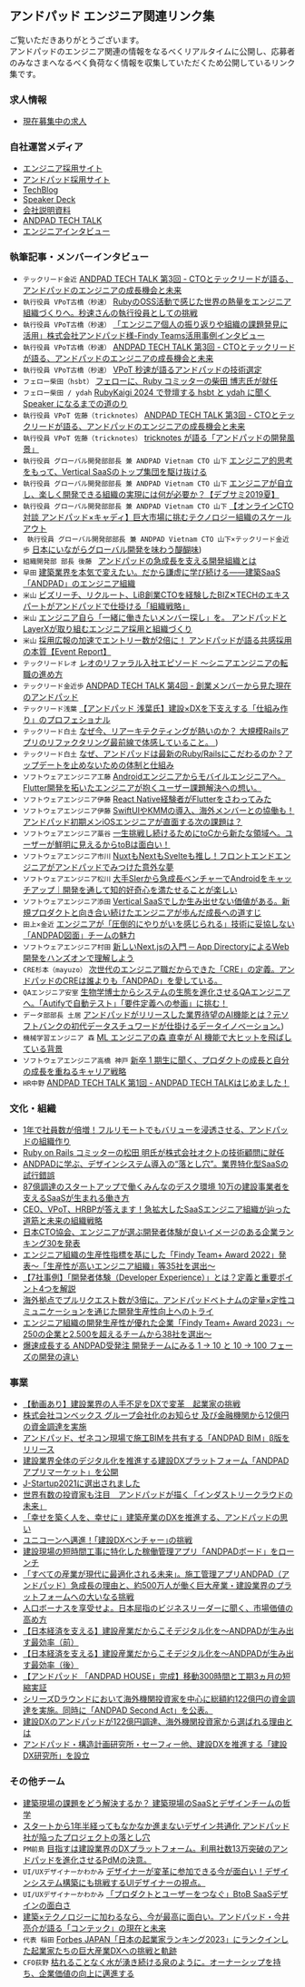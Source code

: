 ## アンドパッド エンジニア関連リンク集

ご覧いただきありがとうございます。  
アンドパッドのエンジニア関連の情報をなるべくリアルタイムに公開し、応募者のみなさまへなるべく負荷なく情報を収集していただくため公開しているリンク集です。 

### 求人情報
* [現在募集中の求人](https://hrmos.co/pages/andpad/jobs?category=1400453786062708736)

### 自社運営メディア
* [エンジニア採用サイト](https://engineer.andpad.co.jp/)
* [アンドパッド採用サイト](https://andpad.co.jp/recruit/)
* [TechBlog](https://tech.andpad.co.jp/)
* [Speaker Deck](https://speakerdeck.com/andpad)
* [会社説明資料](https://speakerdeck.com/andpad_hr88/andpad-hui-she-shuo-ming-zi-liao)
* [ANDPAD TECH TALK](https://tech.andpad.co.jp/entry/2021/10/01/180000)
* [エンジニアインタビュー](https://www.wantedly.com/stories/s/ANDPAD_Engineers)

### 執筆記事・メンバーインタビュー
* `テックリード金近`  [ANDPAD TECH TALK 第3回 - CTOとテックリードが語る、アンドパッドのエンジニアの成長機会と未来](https://tech.andpad.co.jp/entry/2021/10/29/170000)
* `執行役員 VPoT古橋（秒速）` [RubyのOSS活動で感じた世界の熱量をエンジニア組織づくりへ。秒速さんの執行役員としての挑戦](https://engineer-lab.findy-code.io/284km-andpad)
* `執行役員 VPoT古橋（秒速）` [「エンジニア個人の振り返りや組織の課題発見に活用」株式会社アンドパッド様-Findy Teams活用事例インタビュー](https://engineering-org.findy-teams.com/posts/andpad-interview/)
* `執行役員 VPoT古橋（秒速）`  [ANDPAD TECH TALK 第3回 - CTOとテックリードが語る、アンドパッドのエンジニアの成長機会と未来](https://tech.andpad.co.jp/entry/2021/10/29/170000)
* `執行役員 VPoT古橋（秒速）`  [ VPoT 秒速が語るアンドパッドの技術選定](https://www.wantedly.com/companies/andpad/post_articles/870205)
* `フェロー柴田（hsbt）`  [ フェローに、Ruby コミッターの柴田 博志氏が就任 ]( https://andpad.co.jp/news/1623/ )
* `フェロー柴田 / ydah`  [ RubyKaigi 2024 で登壇する hsbt と ydah に聞く Speaker になるまでの道のり](https://www.wantedly.com/companies/andpad/post_articles/900845)
* `執行役員 VPoT 佐藤（tricknotes）`  [ANDPAD TECH TALK 第3回 - CTOとテックリードが語る、アンドパッドのエンジニアの成長機会と未来](https://tech.andpad.co.jp/entry/2021/10/29/170000)
* `執行役員 VPoT 佐藤（tricknotes）`  [ tricknotes が語る「アンドパッドの開発風景」](https://www.wantedly.com/companies/andpad/post_articles/876402)
* `執行役員 グローバル開発部部長 兼 ANDPAD Vietnam CTO 山下`  [エンジニア的思考をもって、Vertical SaaSのトップ集団を駆け抜ける](https://engineer.andpad.co.jp/interviewone)
* `執行役員 グローバル開発部部長 兼 ANDPAD Vietnam CTO 山下`  [エンジニアが自立し、楽しく開発できる組織の実現には何が必要か？【デブサミ2019夏】](https://codezine.jp/article/detail/11644)
* `執行役員 グローバル開発部部長 兼 ANDPAD Vietnam CTO 山下`  [【オンラインCTO対談 アンドパッド×キャディ】巨大市場に挑むテクノロジー組織のスケールアウト](https://www.youtube.com/watch?v=sNjtu9EHFwA)
* ` 執行役員 グローバル開発部部長 兼 ANDPAD Vietnam CTO 山下×テックリード金近歩`    [日本にいながらグローバル開発を味わう醍醐味](https://www.wantedly.com/companies/andpad/post_articles/889060))
* `組織開発部 部長 後藤 `  [ アンドパッドの急成長を支える開発組織とは](https://www.wantedly.com/companies/andpad/post_articles/897249)
* `早田`  [建築業界を本気で変えたい。だから謙虚に学び続ける——建築SaaS「ANDPAD」のエンジニア組織](https://findy-code.io/pick-up/interviews/andpad-engineer)
* `米山`  [ ビズリーチ、リクルート、LiB創業CTOを経験したBIZ✕TECHのエキスパートがアンドパッドで仕掛ける「組織戦略」 ]( https://www.wantedly.com/companies/andpad/post_articles/391067 )  
* `米山`  [ エンジニア自ら「一緒に働きたいメンバー探し」を。 アンドパッドとLayerXが取り組むエンジニア採用と組織づくり ]( https://engineering-org.findy-teams.com/posts/andpad-layerx/ )
*  `米山` [ 採用広報の加速でエントリー数が2倍に！ アンドパッドが語る共感採用の本質【Event Report】 ]( https://www.wantedly.com/hiringeek/interview/eventreport_20220629/ )
* `テックリードレオ`  [レオのリファラル入社エピソード ～シニアエンジニアの転職の進め方](https://www.wantedly.com/companies/andpad/post_articles/879710)
* `テックリード金近歩`  [ANDPAD TECH TALK 第4回 - 創業メンバーから見た現在のアンドパッド](https://tech.andpad.co.jp/entry/2021/11/09/121000)
* `テックリード浅葉`  [ 【アンドパッド 浅葉氏】建設×DXを下支えする「仕組み作り」のプロフェショナル ]( https://note.com/forstartups_ep/n/n7d9522889dc7 )
* `テックリード白土` [ なぜ今、リアーキテクティングが熱いのか？ 大規模Railsアプリのリファクタリング最前線で体感していること。 ](https://www.wantedly.com/companies/andpad/post_articles/471522) )
* `テックリード白土` [なぜ、アンドパッドは最新のRuby/Railsにこだわるのか？アップデートを止めないための体制と仕組み](https://whatweuse.dev/article/andpad_update_ruby_rails)
* `ソフトウェアエンジニア工藤`  [Androidエンジニアからモバイルエンジニアへ。Flutter開発を拓いたエンジニアが抱くユーザー課題解決への想い。](https://www.wantedly.com/companies/andpad/post_articles/351596)
* `ソフトウェアエンジニア伊藤`  [React Native経験者がFlutterをさわってみた](https://tech.andpad.co.jp/entry/2020/02/12/114953)
* `ソフトウェアエンジニア伊藤`  [SwiftUIやKMMの導入、海外メンバーとの協働も！アンドパッド初期メンiOSエンジニアが直面する次の課題は？](https://www.wantedly.com/companies/andpad/post_articles/499233)
* `ソフトウェアエンジニア藁谷`  [ 一生挑戦し続けるためにtoCから新たな領域へ。ユーザーが鮮明に見えるからtoBは面白い！ ]( https://www.wantedly.com/companies/andpad/post_articles/358823 ) 
* `ソフトウェアエンジニア市川`  [ NuxtもNextもSvelteも推し！フロントエンドエンジニアがアンドパッドでみつけた意外な夢 ]( https://www.wantedly.com/companies/andpad/post_articles/362007)  
* `ソフトウェアエンジニア松川` [ 大手SIerから急成長ベンチャーでAndroidをキャッチアップ｜開発を通して知的好奇心を満たせることが楽しい ]( https://www.geekly.co.jp/column/cat-geeklycolumn/custmer_interview_10/ )
* `ソフトウェアエンジニア添田` [ Vertical SaaSでしか生み出せない価値がある。新規プロダクトと向き合い続けたエンジニアが歩んだ成長への道すじ ]( https://www.wantedly.com/companies/andpad/post_articles/480278 )  
* `田上×金近` [ エンジニアが「圧倒的にやりがいを感じられる」技術に妥協しない「ANDPAD図面」チームの魅力 ]( https://www.geekly.co.jp/column/cat-geeklycolumn/interview_conversation_andpad_zumen/ )
* `ソフトウェアエンジニア村田` [ 新しいNext.jsの入門 ─ App DirectoryによるWeb開発をハンズオンで理解しよう ]( https://eh-career.com/engineerhub/entry/2023/04/18/093000 )
* `CRE杉本（mayuzo）`  [ 次世代のエンジニア職だからできた「CRE」の定義。アンドパッドのCREは誰よりも「ANDPAD」を愛している。 ]( https://www.wantedly.com/companies/andpad/post_articles/370616 )  
* `QAエンジニア安室`  [ 生物学博士からシステムの生態を進化させるQAエンジニアへ。「Autifyで自動テスト」「要件定義への参画」に挑む！ ]( https://www.wantedly.com/companies/andpad/post_articles/376197 )
* `データ部部長 土居`  [アンドパッドがリリースした業界待望のAI機能とは？元ソフトバンクの初代データスチュワードが仕掛けるデータイノベーション。](https://www.wantedly.com/companies/andpad/post_articles/524429))
* `機械学習エンジニア 森`  [ ML エンジニアの森 直幸が AI 機能で大ヒットを飛ばしている背景](https://www.wantedly.com/companies/andpad/post_articles/891347)
* `ソフトウェアエンジニア高橋 神戸`  [新卒 1 期生に聞く、プロダクトの成長と自分の成長を重ねるキャリア戦略](https://www.wantedly.com/companies/andpad/post_articles/916230)
* `HR中野`  [ANDPAD TECH TALK 第1回 - ANDPAD TECH TALKはじめました！](https://tech.andpad.co.jp/entry/2021/10/01/180000)

### 文化・組織
* [1年で社員数が倍増！フルリモートでもバリューを浸透させる、アンドパッドの組織作り](https://seleck.cc/1449)
* [Ruby on Rails コミッターの松田 明氏が株式会社オクトの技術顧問に就任](https://lp.andpad.jp/157/)
* [ ANDPADに学ぶ、デザインシステム導入の“落とし穴”。業界特化型SaaSの試行錯誤 ]( https://careerhack.en-japan.com/report/detail/1554 )
* [ 87億調達のスタートアップで働くみんなのデスク環境 10万の建設事業者を支えるSaaSが生まれる働き方 ]( https://www.itmedia.co.jp/news/articles/2207/25/news049.html )
* [ CEO、VPoT、HRBPが答えます！急拡大したSaaSエンジニア組織が辿った道筋と未来の組織戦略 ]( https://www.youtube.com/watch?v=BGa2T2VmR8s ) 
* [ 日本CTO協会、エンジニアが選ぶ開発者体験が良いイメージのある企業ランキング30を発表 ]( https://prtimes.jp/main/html/rd/p/000000005.000081310.html ) 
* [ エンジニア組織の生産性指標を基にした「Findy Team+ Award 2022」発表〜「生産性が高いエンジニア組織」等35社を選出〜 ]( https://prtimes.jp/main/html/rd/p/000000046.000045379.html )
* [ 【7社事例】「開発者体験（Developer Experience）」とは？定義と重要ポイント4つを解説 ]( https://seleck.cc/developer_experience )
* [ 海外拠点でプルリクエスト数が3倍に。アンドパッドベトナムの定量×定性コミュニケーションを通じた開発生産性向上へのトライ ]( https://blog.findy-team.io/posts/intereview_andpadvietnam/ )
* [ エンジニア組織の開発生産性が優れた企業「Findy Team+ Award 2023」〜250の企業と2,500を超えるチームから38社を選出〜 ]( https://prtimes.jp/main/html/rd/p/000000068.000045379.html )
* [ 爆速成長する ANDPAD受発注 開発チームにみる 1 → 10 と 10 → 100 フェーズの開発の違い]( https://www.wantedly.com/companies/andpad/post_articles/908712 )


### 事業
* [【動画あり】建設業界の人手不足をDXで変革　起業家の挑戦](https://www3.nhk.or.jp/news/contents/ohabiz/articles/2024_0109.html)
* [株式会社コンベックス グループ会社化のお知らせ 及び金融機関から12億円の資金調達を実施](https://andpad.co.jp/news/4839/)
* [ アンドパッド、ゼネコン現場で施工BIMを共有する「ANDPAD BIM」β版をリリース ]( https://iotnews.jp/construction/230445/ )
* [建設業界全体のデジタル化を推進する建設DXプラットフォーム「ANDPADアプリマーケット」を公開](https://andpad.co.jp/news/524/)
* [J-Startup2021に選出されました](https://www.j-startup.go.jp/news/news_211020.html)
* [世界有数の投資家も注目　アンドパッドが描く「インダストリークラウドの未来」](https://forbesjapan.com/articles/detail/39666)
* [「幸せを築く人を、幸せに」建築産業のDXを推進する、アンドパッドの思い](https://forbesjapan.com/articles/detail/36108)
* [ユニコーンへ邁進！｢建設DXベンチャー｣の挑戦](https://toyokeizai.net/articles/-/379571)
* [建設現場の短時間工事に特化した稼働管理アプリ「ANDPADボード」をローンチ](https://lp.andpad.jp/2950/)
* [「すべての産業が現代に最適化される未来」。施工管理アプリANDPAD（アンドパッド）急成長の理由と、約500万人が働く巨大産業・建設業界のプラットフォームへの大いなる挑戦](https://digital-shift.jp/dx_strategy/210422)
* [人口ボーナスを享受せよ。日本屈指のビジネスリーダーに聞く、市場価値の高め方](https://college.goodfind.jp/articles/andpad-inada-ogino/)
* [ 【日本経済を支える】建設産業だからこそデジタル化を～ANDPADが生み出す最効率（前） ]( https://www.data-max.co.jp/article/45727 )
* [ 【日本経済を支える】建設産業だからこそデジタル化を～ANDPADが生み出す最効率（後） ]( https://www.data-max.co.jp/article/45751 )
* [ 【アンドパッド 「ANDPAD HOUSE」完成】移動300時間と工期3ヵ月の短縮実証 ]( https://www.kensetsunews.com/web-kan/678291 )
* [シリーズDラウンドにおいて海外機関投資家を中心に総額約122億円の資金調達を実施。同時に「ANDPAD Second Act」を公表。]( https://andpad.co.jp/news/1380/ )
* [ 建設DXのアンドパッドが122億円調達、海外機関投資家から選ばれる理由とは ]( https://forbesjapan.com/articles/detail/50366 )
* [ アンドパッド・構造計画研究所・セーフィー他、建設DXを推進する「建設DX研究所」を設立 ]( https://iotnews.jp/digital-transformation/214487/ )

### その他チーム
* [建築現場の課題をどう解決するか？ 建築現場のSaaSとデザインチームの哲学](https://uxmilk.jp/85449)
* [ スタートから1年半経ってもなかなか進まないデザイン共通化  アンドパッド社が陥ったプロジェクトの落とし穴 ]( https://logmi.jp/tech/articles/326368 )
* `PM前島`  [ 目指すは建設業界のDXプラットフォーム。利用社数13万突破のアンドパッドを進化させるPdMの決意。 ]( https://www.wantedly.com/companies/andpad/post_articles/404251 )  
* `UI/UXデザイナーかわかみ`  [ デザイナーが変革に参加できる今が面白い！デザインシステム構築にも挑戦するUIデザイナーの視点。 ]( https://www.wantedly.com/companies/andpad/post_articles/408536 )  
* `UI/UXデザイナーかわかみ`  [「プロダクトとユーザーをつなぐ」BtoB SaaSデザインの面白さ]( https://speakerdeck.com/sizucca/b2b-saas-design-andpad-20221126 )  
* [建築×テクノロジーに加わるなら、今が最高に面白い。アンドパッド・今井亮介が語る「コンテック」の現在と未来](https://blog.allstarsaas.com/posts/andpad-interview-20201211)
* `代表 稲田` [ Forbes JAPAN「日本の起業家ランキング2023」にランクインした起業家たちの巨大産業DXへの挑戦と軌跡 ]( https://globis.jp/article/58147 )
* `CFO荻野` [ 枯れることなく水が湧き続ける泉のように。オーナーシップを持ち、企業価値の向上に邁進する]( https://www.kandc.com/exe/candidate-interview/interview2/ )
